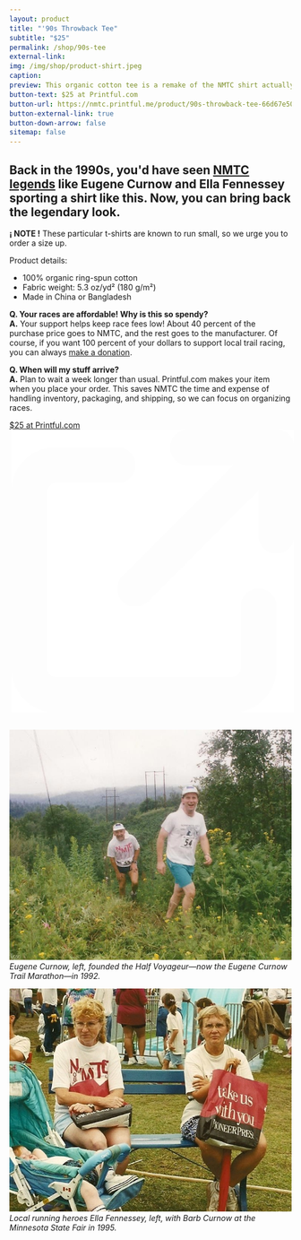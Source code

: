 ```yaml
---
layout: product
title: "'90s Throwback Tee"
subtitle: "$25"
permalink: /shop/90s-tee
external-link:
img: /img/shop/product-shirt.jpeg
caption:
preview: This organic cotton tee is a remake of the NMTC shirt actually worn by local running legends in the 1990s.
button-text: $25 at Printful.com
button-url: https://nmtc.printful.me/product/90s-throwback-tee-66d67e50ee581
button-external-link: true
button-down-arrow: false
sitemap: false
---
```


## Back in the 1990s, you'd have seen <a href="/legends">NMTC legends</a> like Eugene Curnow and Ella Fennessey sporting a shirt like this. Now, you can bring back the legendary look.

**<span class="nb">¡ NOTE !</span>** These particular t-shirts are known to run small, so we urge you to order a size up.

Product details:
* 100% organic ring-spun cotton
* Fabric weight: 5.3 oz/yd² (180 g/m²)
* Made in China or Bangladesh

__Q. Your races are affordable! Why is this so spendy?__<br>
__A.__ Your support helps keep race fees low! About 40 percent of the purchase price goes to NMTC, and the rest goes to the manufacturer. Of course, if you want 100 percent of your dollars to support local trail racing, you can always [make a donation](/donate).

__Q. When will my stuff arrive?__<br>
__A.__ Plan to wait a week longer than usual. Printful.com makes your item when you place your order. This saves NMTC the time and expense of handling inventory, packaging, and shipping, so we can focus on organizing races.

<div class="container" style="display:flex;padding-bottom:1em;">
  <a href="https://nmtc.printful.me/" style="margin: 0 auto;" target="_blank">
    <div class="button">$25 at Printful.com<img class="arrow-blank" src="/assets/icons/arrow-up-right-from-square-light.svg" alt="" style="padding-left: 0.25em;"></div>
  </a>
</div>

![Eugene Curnow](/img/shop/shirt-eugene.jpg "Eugene Curnow")
_Eugene Curnow, left, founded the Half Voyageur—now the Eugene Curnow Trail Marathon—in 1992._

![Ella Fennessey and Barb Curnow](/img/shop/shirt-ella-barb.jpg "Ella Fennessey and Barb Curnow")
_Local running heroes Ella Fennessey, left, with Barb Curnow at the Minnesota State Fair in 1995._
